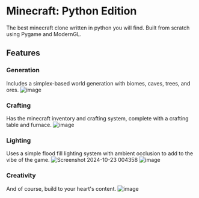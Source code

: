 # Minecraft: Python Edition
The best minecraft clone written in python you will find. Built from scratch using Pygame and ModernGL. 

## Features
### Generation
Includes a simplex-based world generation with biomes, caves, trees, and ores.
![image](https://github.com/user-attachments/assets/709eddc7-caa8-4b55-82f8-ed60610a2f2d)

### Crafting
Has the minecraft inventory and crafting system, complete with a crafting table and furnace.
![image](https://github.com/user-attachments/assets/e638dbfb-829e-42f1-95bc-a1f9c0f290aa)

### Lighting
Uses a simple flood fill lighting system with ambient occlusion to add to the vibe of the game.
![Screenshot 2024-10-23 004358](https://github.com/user-attachments/assets/e847c53b-0c07-4adb-be0f-8aa531def258)
![image](https://github.com/user-attachments/assets/95a8b540-e62e-4c88-9f72-64204aee598f)

### Creativity
And of course, build to your heart's content.
![image](https://github.com/user-attachments/assets/0b4f3c96-98f7-4c89-849e-b25437079073)
